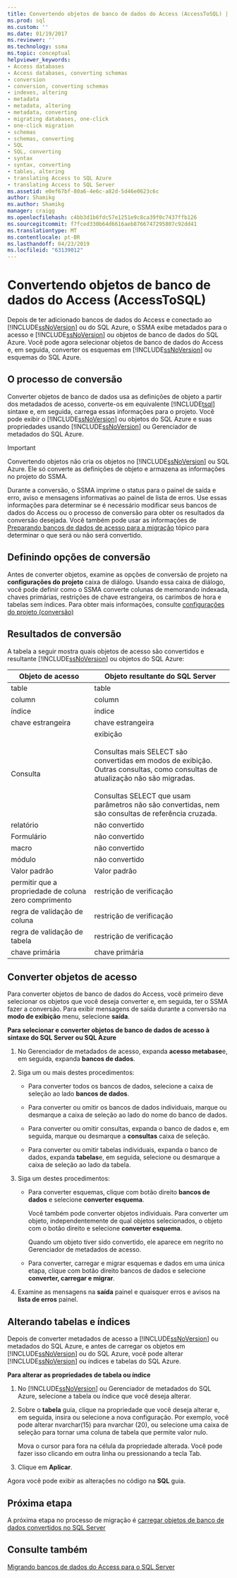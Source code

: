 ```yaml
---
title: Convertendo objetos de banco de dados do Access (AccessToSQL) | Microsoft Docs
ms.prod: sql
ms.custom: ''
ms.date: 01/19/2017
ms.reviewer: ''
ms.technology: ssma
ms.topic: conceptual
helpviewer_keywords:
- Access databases
- Access databases, converting schemas
- conversion
- conversion, converting schemas
- indexes, altering
- metadata
- metadata, altering
- metadata, converting
- migrating databases, one-click
- one-click migration
- schemas
- schemas, converting
- SQL
- SQL, converting
- syntax
- syntax, converting
- tables, altering
- translating Access to SQL Azure
- translating Access to SQL Server
ms.assetid: e0ef67bf-80a6-4e6c-a82d-5d46e0623c6c
author: Shamikg
ms.author: Shamikg
manager: craigg
ms.openlocfilehash: c4bb3d1b6fdc57e1251e9c8ca39f0c7437ffb126
ms.sourcegitcommit: f7fced330b64d6616aeb8766747295807c92dd41
ms.translationtype: MT
ms.contentlocale: pt-BR
ms.lasthandoff: 04/23/2019
ms.locfileid: "63139012"
---
```

# <a name="converting-access-database-objects-accesstosql"></a>Convertendo objetos de banco de dados do Access (AccessToSQL)
Depois de ter adicionado bancos de dados do Access e conectado ao [!INCLUDE[ssNoVersion](../../includes/ssnoversion-md.md)] ou do SQL Azure, o SSMA exibe metadados para o acesso e [!INCLUDE[ssNoVersion](../../includes/ssnoversion-md.md)] ou objetos de banco de dados do SQL Azure. Você pode agora selecionar objetos de banco de dados do Access e, em seguida, converter os esquemas em [!INCLUDE[ssNoVersion](../../includes/ssnoversion-md.md)] ou esquemas do SQL Azure.  
  
## <a name="the-conversion-process"></a>O processo de conversão  
Converter objetos de banco de dados usa as definições de objeto a partir dos metadados de acesso, converte-os em equivalente [!INCLUDE[tsql](../../includes/tsql-md.md)] sintaxe e, em seguida, carrega essas informações para o projeto. Você pode exibir o [!INCLUDE[ssNoVersion](../../includes/ssnoversion-md.md)] ou objetos do SQL Azure e suas propriedades usando [!INCLUDE[ssNoVersion](../../includes/ssnoversion-md.md)] ou Gerenciador de metadados do SQL Azure.  
  
> [!IMPORTANT]  
> Convertendo objetos não cria os objetos no [!INCLUDE[ssNoVersion](../../includes/ssnoversion-md.md)] ou SQL Azure. Ele só converte as definições de objeto e armazena as informações no projeto do SSMA.  
  
Durante a conversão, o SSMA imprime o status para o painel de saída e erro, aviso e mensagens informativas ao painel de lista de erros. Use essas informações para determinar se é necessário modificar seus bancos de dados do Access ou o processo de conversão para obter os resultados da conversão desejada. Você também pode usar as informações de [Preparando bancos de dados de acesso para a migração](preparing-access-databases-for-migration-accesstosql.md) tópico para determinar o que será ou não será convertido.  
  
## <a name="setting-conversion-options"></a>Definindo opções de conversão  
Antes de converter objetos, examine as opções de conversão de projeto na **configurações do projeto** caixa de diálogo. Usando essa caixa de diálogo, você pode definir como o SSMA converte colunas de memorando indexada, chaves primárias, restrições de chave estrangeira, os carimbos de hora e tabelas sem índices. Para obter mais informações, consulte [configurações do projeto (conversão)](https://msdn.microsoft.com/bcebc635-c638-4ddb-924c-b9ccfef86388)  
  
## <a name="conversion-results"></a>Resultados de conversão  
A tabela a seguir mostra quais objetos de acesso são convertidos e resultante [!INCLUDE[ssNoVersion](../../includes/ssnoversion-md.md)] ou objetos do SQL Azure:  
  
|Objeto de acesso|Objeto resultante do SQL Server|  
|-----------------|-------------------------------|  
|table|table|  
|column|column|  
|índice|índice|  
|chave estrangeira|chave estrangeira|  
|Consulta|exibição<br /><br />Consultas mais SELECT são convertidas em modos de exibição. Outras consultas, como consultas de atualização não são migradas.<br /><br />Consultas SELECT que usam parâmetros não são convertidas, nem são consultas de referência cruzada.|  
|relatório|não convertido|  
|Formulário|não convertido|  
|macro|não convertido|  
|módulo|não convertido|  
|Valor padrão|Valor padrão|  
|permitir que a propriedade de coluna zero comprimento|restrição de verificação|  
|regra de validação de coluna|restrição de verificação|  
|regra de validação de tabela|restrição de verificação|  
|chave primária|chave primária|  
  
## <a name="converting-access-objects"></a>Converter objetos de acesso  
Para converter objetos de banco de dados do Access, você primeiro deve selecionar os objetos que você deseja converter e, em seguida, ter o SSMA fazer a conversão. Para exibir mensagens de saída durante a conversão na **modo de exibição** menu, selecione **saída**.  
  
**Para selecionar e converter objetos de banco de dados de acesso à sintaxe do SQL Server ou SQL Azure**  
  
1.  No Gerenciador de metadados de acesso, expanda **acesso metabase**e, em seguida, expanda **bancos de dados**.  
  
2.  Siga um ou mais destes procedimentos:  
  
    -   Para converter todos os bancos de dados, selecione a caixa de seleção ao lado **bancos de dados**.  
  
    -   Para converter ou omitir os bancos de dados individuais, marque ou desmarque a caixa de seleção ao lado do nome do banco de dados.  
  
    -   Para converter ou omitir consultas, expanda o banco de dados e, em seguida, marque ou desmarque a **consultas** caixa de seleção.  
  
    -   Para converter ou omitir tabelas individuais, expanda o banco de dados, expanda **tabelas**e, em seguida, selecione ou desmarque a caixa de seleção ao lado da tabela.  
  
3.  Siga um destes procedimentos:  
  
    -   Para converter esquemas, clique com botão direito **bancos de dados** e selecione **converter esquema**.  
  
        Você também pode converter objetos individuais. Para converter um objeto, independentemente de qual objetos selecionados, o objeto com o botão direito e selecione **converter esquema**.  
  
        Quando um objeto tiver sido convertido, ele aparece em negrito no Gerenciador de metadados de acesso.  
  
    -   Para converter, carregar e migrar esquemas e dados em uma única etapa, clique com botão direito bancos de dados e selecione **converter, carregar e migrar**.  
  
4.  Examine as mensagens na **saída** painel e quaisquer erros e avisos na **lista de erros** painel.  
  
## <a name="altering-tables-and-indexes"></a>Alterando tabelas e índices  
Depois de converter metadados de acesso a [!INCLUDE[ssNoVersion](../../includes/ssnoversion-md.md)] ou metadados do SQL Azure, e antes de carregar os objetos em [!INCLUDE[ssNoVersion](../../includes/ssnoversion-md.md)] ou do SQL Azure, você pode alterar [!INCLUDE[ssNoVersion](../../includes/ssnoversion-md.md)] ou índices e tabelas do SQL Azure.  
  
**Para alterar as propriedades de tabela ou índice**  
  
1.  No [!INCLUDE[ssNoVersion](../../includes/ssnoversion-md.md)] ou Gerenciador de metadados do SQL Azure, selecione a tabela ou índice que você deseja alterar.  
  
2.  Sobre o **tabela** guia, clique na propriedade que você deseja alterar e, em seguida, insira ou selecione a nova configuração. Por exemplo, você pode alterar nvarchar(15) para nvarchar (20), ou selecione uma caixa de seleção para tornar uma coluna de tabela que permite valor nulo.  
  
    Mova o cursor para fora na célula da propriedade alterada. Você pode fazer isso clicando em outra linha ou pressionando a tecla Tab.  
  
3.  Clique em **Aplicar**.  
  
Agora você pode exibir as alterações no código na **SQL** guia.  
  
## <a name="next-step"></a>Próxima etapa  
A próxima etapa no processo de migração é [carregar objetos de banco de dados convertidos no SQL Server](loading-converted-database-objects-into-sql-server-accesstosql.md)  
  
## <a name="see-also"></a>Consulte também  
[Migrando bancos de dados do Access para o SQL Server](migrating-access-databases-to-sql-server-azure-sql-db-accesstosql.md)  
  
